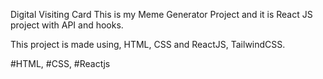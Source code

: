 Digital Visiting Card
This is my Meme Generator Project and it is React JS project with API and hooks.

This project is made using, HTML, CSS and ReactJS, TailwindCSS.

#HTML, #CSS, #Reactjs
